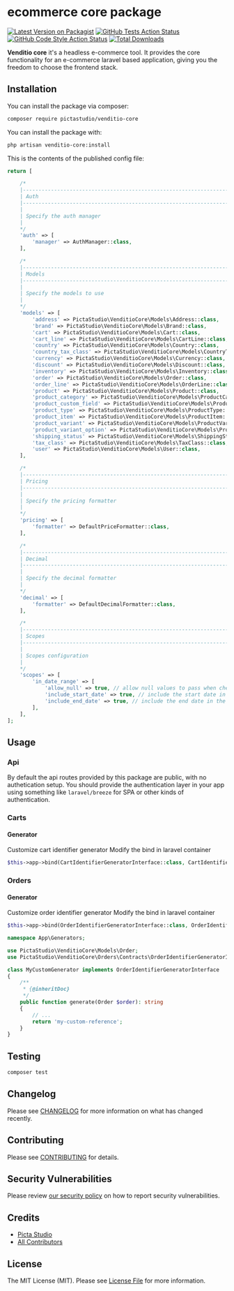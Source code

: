 # ecommerce core package

[![Latest Version on Packagist](https://img.shields.io/packagist/v/pictastudio/venditio-core.svg?style=flat-square)](https://packagist.org/packages/pictastudio/venditio-core)
[![GitHub Tests Action Status](https://img.shields.io/github/actions/workflow/status/pictastudio/venditio-core/run-tests.yml?branch=main&label=tests&style=flat-square)](https://github.com/pictastudio/venditio-core/actions?query=workflow%3Arun-tests+branch%3Amain)
[![GitHub Code Style Action Status](https://img.shields.io/github/actions/workflow/status/pictastudio/venditio-core/fix-php-code-style-issues.yml?branch=main&label=code%20style&style=flat-square)](https://github.com/pictastudio/venditio-core/actions?query=workflow%3A"Fix+PHP+code+style+issues"+branch%3Amain)
[![Total Downloads](https://img.shields.io/packagist/dt/pictastudio/venditio-core.svg?style=flat-square)](https://packagist.org/packages/pictastudio/venditio-core)

**Venditio core** it's a headless e-commerce tool.
It provides the core functionality for an e-commerce laravel based application, giving you the freedom to choose the frontend stack.

## Installation

You can install the package via composer:

```bash
composer require pictastudio/venditio-core
```

You can install the package with:

```bash
php artisan venditio-core:install
```

This is the contents of the published config file:

```php
return [

    /*
    |--------------------------------------------------------------------------
    | Auth
    |--------------------------------------------------------------------------
    |
    | Specify the auth manager
    |
    */
    'auth' => [
        'manager' => AuthManager::class,
    ],

    /*
    |--------------------------------------------------------------------------
    | Models
    |--------------------------------------------------------------------------
    |
    | Specify the models to use
    |
    */
    'models' => [
        'address' => PictaStudio\VenditioCore\Models\Address::class,
        'brand' => PictaStudio\VenditioCore\Models\Brand::class,
        'cart' => PictaStudio\VenditioCore\Models\Cart::class,
        'cart_line' => PictaStudio\VenditioCore\Models\CartLine::class,
        'country' => PictaStudio\VenditioCore\Models\Country::class,
        'country_tax_class' => PictaStudio\VenditioCore\Models\CountryTaxClass::class,
        'currency' => PictaStudio\VenditioCore\Models\Currency::class,
        'discount' => PictaStudio\VenditioCore\Models\Discount::class,
        'inventory' => PictaStudio\VenditioCore\Models\Inventory::class,
        'order' => PictaStudio\VenditioCore\Models\Order::class,
        'order_line' => PictaStudio\VenditioCore\Models\OrderLine::class,
        'product' => PictaStudio\VenditioCore\Models\Product::class,
        'product_category' => PictaStudio\VenditioCore\Models\ProductCategory::class,
        'product_custom_field' => PictaStudio\VenditioCore\Models\ProductCustomField::class,
        'product_type' => PictaStudio\VenditioCore\Models\ProductType::class,
        'product_item' => PictaStudio\VenditioCore\Models\ProductItem::class,
        'product_variant' => PictaStudio\VenditioCore\Models\ProductVariant::class,
        'product_variant_option' => PictaStudio\VenditioCore\Models\ProductVariantOption::class,
        'shipping_status' => PictaStudio\VenditioCore\Models\ShippingStatus::class,
        'tax_class' => PictaStudio\VenditioCore\Models\TaxClass::class,
        'user' => PictaStudio\VenditioCore\Models\User::class,
    ],

    /*
    |--------------------------------------------------------------------------
    | Pricing
    |--------------------------------------------------------------------------
    |
    | Specify the pricing formatter
    |
    */
    'pricing' => [
        'formatter' => DefaultPriceFormatter::class,
    ],

    /*
    |--------------------------------------------------------------------------
    | Decimal
    |--------------------------------------------------------------------------
    |
    | Specify the decimal formatter
    |
    */
    'decimal' => [
        'formatter' => DefaultDecimalFormatter::class,
    ],

    /*
    |--------------------------------------------------------------------------
    | Scopes
    |--------------------------------------------------------------------------
    |
    | Scopes configuration
    |
    */
    'scopes' => [
        'in_date_range' => [
            'allow_null' => true, // allow null values to pass when checking date range
            'include_start_date' => true, // include the start date in the date range
            'include_end_date' => true, // include the end date in the date range
        ],
    ],
];
```

## Usage

### Api
By default the api routes provided by this package are public, with no authetication setup.
You should provide the authentication layer in your app using something like `laravel/breeze` for SPA or other kinds of authentication.

### Carts
#### Generator
Customize cart identifier generator
Modify the bind in laravel container
```php
$this->app->bind(CartIdentifierGeneratorInterface::class, CartIdentifierGenerator::class);
```

### Orders
#### Generator
Customize order identifier generator
Modify the bind in laravel container
```php
$this->app->bind(OrderIdentifierGeneratorInterface::class, OrderIdentifierGenerator::class);
```
```php
namespace App\Generators;

use PictaStudio\VenditioCore\Models\Order;
use PictaStudio\VenditioCore\Orders\Contracts\OrderIdentifierGeneratorInterface;

class MyCustomGenerator implements OrderIdentifierGeneratorInterface
{
    /**
     * {@inheritDoc}
     */
    public function generate(Order $order): string
    {
        // ...
        return 'my-custom-reference';
    }
}
```

## Testing

```bash
composer test
```

## Changelog

Please see [CHANGELOG](CHANGELOG.md) for more information on what has changed recently.

## Contributing

Please see [CONTRIBUTING](CONTRIBUTING.md) for details.

## Security Vulnerabilities

Please review [our security policy](../../security/policy) on how to report security vulnerabilities.

## Credits

- [Picta Studio](https://github.com/pictastudio)
- [All Contributors](../../contributors)

## License

The MIT License (MIT). Please see [License File](LICENSE.md) for more information.
